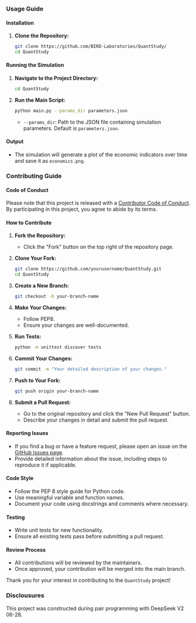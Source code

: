 ### Usage Guide

#### Installation

1. **Clone the Repository:**
   ```sh
   git clone https://github.com/BIRD-Laboratories/QuantStudy/
   cd QuantStudy
   ```

#### Running the Simulation

1. **Navigate to the Project Directory:**
   ```sh
   cd QuantStudy
   ```

2. **Run the Main Script:**
   ```sh
   python main.py --params_dir parameters.json
   ```

   - `--params_dir`: Path to the JSON file containing simulation parameters. Default is `parameters.json`.

#### Output

- The simulation will generate a plot of the economic indicators over time and save it as `economics.png`.

### Contributing Guide

#### Code of Conduct

Please note that this project is released with a [Contributor Code of Conduct](CODE_OF_CONDUCT.md). By participating in this project, you agree to abide by its terms.

#### How to Contribute

1. **Fork the Repository:**
   - Click the "Fork" button on the top right of the repository page.

2. **Clone Your Fork:**
   ```sh
   git clone https://github.com/yourusername/QuantStudy.git
   cd QuantStudy
   ```

3. **Create a New Branch:**
   ```sh
   git checkout -b your-branch-name
   ```

4. **Make Your Changes:**
   - Follow PEP8.
   - Ensure your changes are well-documented.

5. **Run Tests:**
   ```sh
   python -m unittest discover tests
   ```

6. **Commit Your Changes:**
   ```sh
   git commit -m "Your detailed description of your changes."
   ```

7. **Push to Your Fork:**
   ```sh
   git push origin your-branch-name
   ```

8. **Submit a Pull Request:**
   - Go to the original repository and click the "New Pull Request" button.
   - Describe your changes in detail and submit the pull request.

#### Reporting Issues

- If you find a bug or have a feature request, please open an issue on the [GitHub Issues page](https://github.com/BIRD-Laboratories/QuantStudy/issues).
- Provide detailed information about the issue, including steps to reproduce it if applicable.

#### Code Style

- Follow the PEP 8 style guide for Python code.
- Use meaningful variable and function names.
- Document your code using docstrings and comments where necessary.

#### Testing

- Write unit tests for new functionality.
- Ensure all existing tests pass before submitting a pull request.

#### Review Process

- All contributions will be reviewed by the maintainers.
- Once approved, your contribution will be merged into the main branch.

Thank you for your interest in contributing to the `QuantStudy` project!

### Disclousures

This project was constructed during pair programming with DeepSeek V2 06-28.
